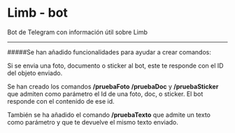 # Limb - bot

Bot de Telegram con información útil sobre Limb

---

#####Se han añadido funcionalidades para ayudar a crear comandos:

Si se envia una foto, documento o sticker al bot, este te responde con el ID del objeto enviado.
  
Se han creado los comandos <strong>/pruebaFoto</strong> <strong>/pruebaDoc</strong> y <strong>/pruebaSticker</strong> que admiten como parámetro el Id de una foto, doc, o sticker. El bot responde con el contenido de ese id.
  
También se ha añadido el comando <strong>/pruebaTexto</strong> que admite un texto como parámetro y que te devuelve el mismo texto enviado.
  
  
